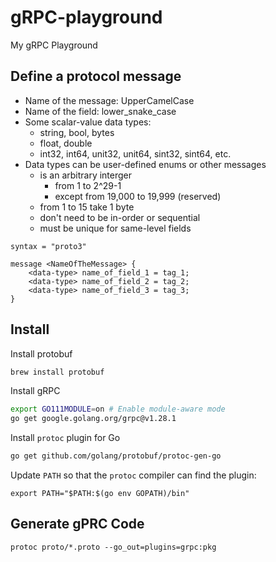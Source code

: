 # gRPC-playground
My gRPC Playground

## Define a protocol message

- Name of the message: UpperCamelCase
- Name of the field: lower_snake_case
- Some scalar-value data types:
    - string, bool, bytes
    - float, double
    - int32, int64, unit32, unit64, sint32, sint64, etc.
- Data types can be user-defined enums or other messages
    - is an arbitrary interger
        - from 1 to 2^29-1
        - except from 19,000 to 19,999 (reserved)
    - from 1 to 15 take 1 byte
    - don't need to be in-order or sequential
    - must be unique for same-level fields

```
syntax = "proto3"

message <NameOfTheMessage> {
    <data-type> name_of_field_1 = tag_1;
    <data-type> name_of_field_2 = tag_2;
    <data-type> name_of_field_3 = tag_3;
}
```

## Install

Install protobuf
```bash
brew install protobuf
```

Install gRPC
```bash
export GO111MODULE=on # Enable module-aware mode
go get google.golang.org/grpc@v1.28.1
```

Install ``protoc`` plugin for Go
```bash
go get github.com/golang/protobuf/protoc-gen-go
```

Update ``PATH`` so that the ``protoc`` compiler can find the plugin:
```
export PATH="$PATH:$(go env GOPATH)/bin"
```

## Generate gPRC Code
```
protoc proto/*.proto --go_out=plugins=grpc:pkg
```